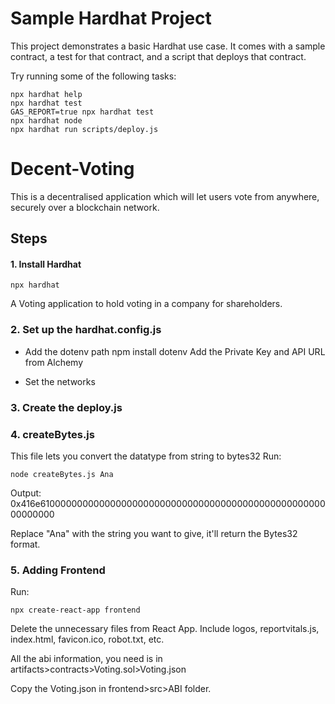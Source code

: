 # Sample Hardhat Project

This project demonstrates a basic Hardhat use case. It comes with a sample contract, a test for that contract, and a script that deploys that contract.

Try running some of the following tasks:

```shell
npx hardhat help
npx hardhat test
GAS_REPORT=true npx hardhat test
npx hardhat node
npx hardhat run scripts/deploy.js
```

# Decent-Voting
This is a decentralised application which will let users vote from anywhere, securely over a blockchain network.


## Steps

#### 1. Install Hardhat
    npx hardhat


A Voting application to hold voting in a company for shareholders.

### 2. Set up the hardhat.config.js

- Add the dotenv path
    npm install dotenv
Add the Private Key and API URL from Alchemy

- Set the networks

### 3. Create the deploy.js


### 4. createBytes.js 

This file lets you convert the datatype from string to bytes32
Run:

    node createBytes.js Ana
    
Output:
0x416e610000000000000000000000000000000000000000000000000000000000

Replace "Ana" with the string you want to give, it'll return the Bytes32 format.

### 5. Adding Frontend

Run:

    npx create-react-app frontend

Delete the unnecessary files from React App. Include logos, reportvitals.js, index.html, favicon.ico, robot.txt, etc.

All the abi information, you need is in artifacts>contracts>Voting.sol>Voting.json

Copy the Voting.json in frontend>src>ABI folder.

